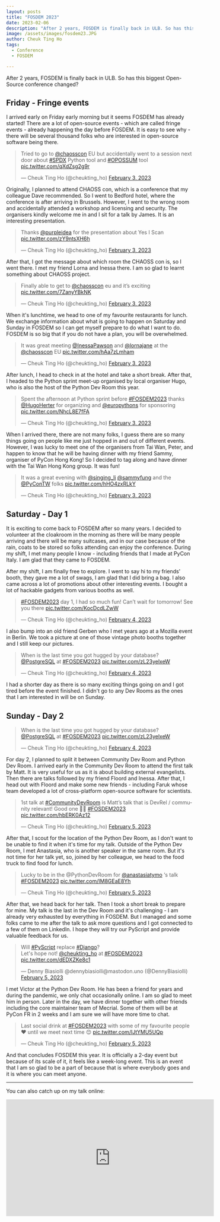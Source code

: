```yaml
---
layout: posts
title: "FOSDEM 2023"
date: 2023-02-06
description: "After 2 years, FOSDEM is finally back in ULB. So has this biggest Open-Source conference changed?"
image: /assets/images/fosdem23.JPG
author: Cheuk Ting Ho
tags:
  - Conference
  - FOSDEM

---
```


After 2 years, FOSDEM is finally back in ULB. So has this biggest Open-Source conference changed?

## Friday - Fringe events

I arrived early on Friday early morning but it seems FOSDEM has already started! There are a lot of open-source events - which are called fringe events - already happening the day before FOSDEM. It is easy to see why - there will be several thousand folks who are interested in open-source software being there.

<blockquote class="twitter-tweet"><p lang="en" dir="ltr">Tried to go to <a href="https://twitter.com/chaosscon?ref_src=twsrc%5Etfw">@chaosscon</a> EU but accidentally went to a session next door about <a href="https://twitter.com/hashtag/SPDX?src=hash&amp;ref_src=twsrc%5Etfw">#SPDX</a> Python tool and <a href="https://twitter.com/hashtag/OPOSSUM?src=hash&amp;ref_src=twsrc%5Etfw">#OPOSSUM</a> tool <a href="https://t.co/qXdZsg2g9r">pic.twitter.com/qXdZsg2g9r</a></p>&mdash; Cheuk Ting Ho (@cheukting_ho) <a href="https://twitter.com/cheukting_ho/status/1621429583064039425?ref_src=twsrc%5Etfw">February 3, 2023</a></blockquote> <script async src="https://platform.twitter.com/widgets.js" charset="utf-8"></script>

Originally, I planned to attend CHAOSS con, which is a conference that my colleague Dave recommended. So I went to Bedford hotel, where the conference is after arriving in Brussels. However, I went to the wrong room and accidentally attended a workshop and licensing and security. The organisers kindly welcome me in and I sit for a talk by James. It is an interesting presentation.

<blockquote class="twitter-tweet"><p lang="en" dir="ltr">Thanks <a href="https://twitter.com/purpleidea?ref_src=twsrc%5Etfw">@purpleidea</a> for the presentation about Yes I Scan <a href="https://t.co/zY9ntsXH6h">pic.twitter.com/zY9ntsXH6h</a></p>&mdash; Cheuk Ting Ho (@cheukting_ho) <a href="https://twitter.com/cheukting_ho/status/1621433070267105280?ref_src=twsrc%5Etfw">February 3, 2023</a></blockquote> <script async src="https://platform.twitter.com/widgets.js" charset="utf-8"></script>

After that, I got the message about which room the CHAOSS con is, so I went there. I met my friend Lorna and Inessa there. I am so glad to learnt something about CHAOSS project.

<blockquote class="twitter-tweet"><p lang="en" dir="ltr">Finally able to get to <a href="https://twitter.com/chaosscon?ref_src=twsrc%5Etfw">@chaosscon</a> eu and it’s exciting <a href="https://t.co/7ZanyYBkNK">pic.twitter.com/7ZanyYBkNK</a></p>&mdash; Cheuk Ting Ho (@cheukting_ho) <a href="https://twitter.com/cheukting_ho/status/1621437826305871874?ref_src=twsrc%5Etfw">February 3, 2023</a></blockquote> <script async src="https://platform.twitter.com/widgets.js" charset="utf-8"></script>

When it's lunchtime, we head to one of my favourite restaurants for lunch. We exchange information about what is going to happen on Saturday and Sunday in FOSDEM so I can get myself prepare to do what I want to do. FOSDEM is so big that if you do not have a plan, you will be overwhelmed.

<blockquote class="twitter-tweet"><p lang="en" dir="ltr">It was great meeting <a href="https://twitter.com/InessaPawson?ref_src=twsrc%5Etfw">@InessaPawson</a> and <a href="https://twitter.com/lornajane?ref_src=twsrc%5Etfw">@lornajane</a> at the <a href="https://twitter.com/chaosscon?ref_src=twsrc%5Etfw">@chaosscon</a> EU <a href="https://t.co/hAa7zLmham">pic.twitter.com/hAa7zLmham</a></p>&mdash; Cheuk Ting Ho (@cheukting_ho) <a href="https://twitter.com/cheukting_ho/status/1621493207006601218?ref_src=twsrc%5Etfw">February 3, 2023</a></blockquote> <script async src="https://platform.twitter.com/widgets.js" charset="utf-8"></script>

After lunch, I head to check in at the hotel and take a short break. After that, I headed to the Python sprint meet-up organised by local organiser Hugo, who is also the host of the Python Dev Room this year.

<blockquote class="twitter-tweet"><p lang="en" dir="ltr">Spent the afternoon at Python sprint before <a href="https://twitter.com/hashtag/FOSDEM2023?src=hash&amp;ref_src=twsrc%5Etfw">#FOSDEM2023</a> thanks <a href="https://twitter.com/HugoHerter?ref_src=twsrc%5Etfw">@HugoHerter</a> for organizing and <a href="https://twitter.com/europythons?ref_src=twsrc%5Etfw">@europythons</a> for sponsoring <a href="https://t.co/NhcL8E7fFA">pic.twitter.com/NhcL8E7fFA</a></p>&mdash; Cheuk Ting Ho (@cheukting_ho) <a href="https://twitter.com/cheukting_ho/status/1621546371068182535?ref_src=twsrc%5Etfw">February 3, 2023</a></blockquote> <script async src="https://platform.twitter.com/widgets.js" charset="utf-8"></script>

When I arrived there, there are not many folks, I guess there are so many things going on people like me just hopped in and out of different events. However, I was lucky to meet one of the organisers from Tai Wan, Peter, and happen to know that he will be having dinner with my friend Sammy, organiser of PyCon Hong Kong! So I decided to tag along and have dinner with the Tai Wan Hong Kong group. It was fun!

<blockquote class="twitter-tweet"><p lang="en" dir="ltr">It was a great evening with <a href="https://twitter.com/singing_li?ref_src=twsrc%5Etfw">@singing_li</a> <a href="https://twitter.com/sammyfung?ref_src=twsrc%5Etfw">@sammyfung</a> and the <a href="https://twitter.com/PyConTW?ref_src=twsrc%5Etfw">@PyConTW</a> folks <a href="https://t.co/hHO4zxRLkY">pic.twitter.com/hHO4zxRLkY</a></p>&mdash; Cheuk Ting Ho (@cheukting_ho) <a href="https://twitter.com/cheukting_ho/status/1621612081895145472?ref_src=twsrc%5Etfw">February 3, 2023</a></blockquote> <script async src="https://platform.twitter.com/widgets.js" charset="utf-8"></script>

## Saturday - Day 1

It is exciting to come back to FOSDEM after so many years. I decided to volunteer at the cloakroom in the morning as there will be many people arriving and there will be many suitcases, and in our case because of the rain, coats to be stored so folks attending can enjoy the conference. During my shift, I met many people I know - including friends that I made at PyCon Italy. I am glad that they came to FOSDEM.

After my shift, I am finally free to explore. I went to say hi to my friends' booth, they gave me a lot of swags, I am glad that I did bring a bag. I also came across a lot of promotions about other interesting events. I bought a lot of hackable gadgets from various booths as well.

<blockquote class="twitter-tweet"><p lang="en" dir="ltr"><a href="https://twitter.com/hashtag/FOSDEM2023?src=hash&amp;ref_src=twsrc%5Etfw">#FOSDEM2023</a> day 1, I had so much fun! Can’t wait for tomorrow! See you there <a href="https://t.co/KocDcdLZwW">pic.twitter.com/KocDcdLZwW</a></p>&mdash; Cheuk Ting Ho (@cheukting_ho) <a href="https://twitter.com/cheukting_ho/status/1621933886358831104?ref_src=twsrc%5Etfw">February 4, 2023</a></blockquote> <script async src="https://platform.twitter.com/widgets.js" charset="utf-8"></script>

I also bump into an old friend Gerben who I met years ago at a Mozilla event in Berlin. We took a picture at one of those vintage photo booths together and I still keep our pictures.

<blockquote class="twitter-tweet"><p lang="en" dir="ltr">When is the last time you got hugged by your database? <a href="https://twitter.com/PostgreSQL?ref_src=twsrc%5Etfw">@PostgreSQL</a> at <a href="https://twitter.com/hashtag/FOSDEM2023?src=hash&amp;ref_src=twsrc%5Etfw">#FOSDEM2023</a> <a href="https://t.co/zL23yelxeW">pic.twitter.com/zL23yelxeW</a></p>&mdash; Cheuk Ting Ho (@cheukting_ho) <a href="https://twitter.com/cheukting_ho/status/1621830683898396672?ref_src=twsrc%5Etfw">February 4, 2023</a></blockquote> <script async src="https://platform.twitter.com/widgets.js" charset="utf-8"></script>

I had a shorter day as there is so many exciting things going on and I got tired before the event finished. I didn't go to any Dev Rooms as the ones that I am interested in will be on Sunday.

## Sunday - Day 2

<blockquote class="twitter-tweet"><p lang="en" dir="ltr">When is the last time you got hugged by your database? <a href="https://twitter.com/PostgreSQL?ref_src=twsrc%5Etfw">@PostgreSQL</a> at <a href="https://twitter.com/hashtag/FOSDEM2023?src=hash&amp;ref_src=twsrc%5Etfw">#FOSDEM2023</a> <a href="https://t.co/zL23yelxeW">pic.twitter.com/zL23yelxeW</a></p>&mdash; Cheuk Ting Ho (@cheukting_ho) <a href="https://twitter.com/cheukting_ho/status/1621830683898396672?ref_src=twsrc%5Etfw">February 4, 2023</a></blockquote> <script async src="https://platform.twitter.com/widgets.js" charset="utf-8"></script>

For day 2, I planned to split it between Community Dev Room and Python Dev Room. I arrived early in the Community Dev Room to attend the first talk by Matt. It is very useful for us as it is about building external evangelists. Then there are talks followed by my friend Floord and Inessa. After that, I head out with Floord and make some new friends - including Faruk whose team developed a lot of cross-platform open-source software for scientists.

<blockquote class="twitter-tweet"><p lang="en" dir="ltr">1st talk at <a href="https://twitter.com/hashtag/CommunityDevRoom?src=hash&amp;ref_src=twsrc%5Etfw">#CommunityDevRoom</a> is Matt’s talk that is DevRel / community relevant! Good one 👍🏻 <a href="https://twitter.com/hashtag/FOSDEM2023?src=hash&amp;ref_src=twsrc%5Etfw">#FOSDEM2023</a> <a href="https://t.co/hbERK0Az12">pic.twitter.com/hbERK0Az12</a></p>&mdash; Cheuk Ting Ho (@cheukting_ho) <a href="https://twitter.com/cheukting_ho/status/1622144667063144448?ref_src=twsrc%5Etfw">February 5, 2023</a></blockquote> <script async src="https://platform.twitter.com/widgets.js" charset="utf-8"></script>

After that, I scout for the location of the Python Dev Room, as I don't want to be unable to find it when it's time for my talk. Outside of the Python Dev Room, I met Anastasia, who is another speaker in the same room. But it's not time for her talk yet, so, joined by her colleague, we head to the food truck to find food for lunch.

<blockquote class="twitter-tweet"><p lang="en" dir="ltr">Lucky to be in the @PythonDevRoom for <a href="https://twitter.com/anastasiatymo?ref_src=twsrc%5Etfw">@anastasiatymo</a> ‘s talk <a href="https://twitter.com/hashtag/FOSDEM2023?src=hash&amp;ref_src=twsrc%5Etfw">#FOSDEM2023</a> <a href="https://t.co/IM8GEaE8Yh">pic.twitter.com/IM8GEaE8Yh</a></p>&mdash; Cheuk Ting Ho (@cheukting_ho) <a href="https://twitter.com/cheukting_ho/status/1622233841418047488?ref_src=twsrc%5Etfw">February 5, 2023</a></blockquote> <script async src="https://platform.twitter.com/widgets.js" charset="utf-8"></script>

After that, we head back for her talk. Then I took a short break to prepare for mine. My talk is the last in the Dev Room and it's challenging - I am already very exhausted by everything in FOSDEM. But I managed and some folks came to me after the talk to ask more questions and I got connected to a few of them on LinkedIn. I hope they will try our PyScript and provide valuable feedback for us.

<blockquote class="twitter-tweet"><p lang="en" dir="ltr">Will <a href="https://twitter.com/hashtag/PyScript?src=hash&amp;ref_src=twsrc%5Etfw">#PyScript</a> replace <a href="https://twitter.com/hashtag/Django?src=hash&amp;ref_src=twsrc%5Etfw">#Django</a>?<br>Let&#39;s hope not! <a href="https://twitter.com/cheukting_ho?ref_src=twsrc%5Etfw">@cheukting_ho</a> at <a href="https://twitter.com/hashtag/FOSDEM2023?src=hash&amp;ref_src=twsrc%5Etfw">#FOSDEM2023</a> <a href="https://t.co/dEDXZKe8c1">pic.twitter.com/dEDXZKe8c1</a></p>&mdash; Denny Biasiolli @dennybiasiolli@mastodon.uno (@DennyBiasiolli) <a href="https://twitter.com/DennyBiasiolli/status/1622256338553257985?ref_src=twsrc%5Etfw">February 5, 2023</a></blockquote> <script async src="https://platform.twitter.com/widgets.js" charset="utf-8"></script>

I met Victor at the Python Dev Room. He has been a friend for years and during the pandemic, we only chat occasionally online. I am so glad to meet him in person. Later in the day, we have dinner together with other friends including the core maintainer team of Mecrial. Some of them will be at PyCon FR in 2 weeks and I am sure we will have more time to chat.

<blockquote class="twitter-tweet"><p lang="en" dir="ltr">Last social drink at <a href="https://twitter.com/hashtag/FOSDEM2023?src=hash&amp;ref_src=twsrc%5Etfw">#FOSDEM2023</a> with some of my favourite people ❤️ until we meet next time 😊 <a href="https://t.co/IJtYMU5UQp">pic.twitter.com/IJtYMU5UQp</a></p>&mdash; Cheuk Ting Ho (@cheukting_ho) <a href="https://twitter.com/cheukting_ho/status/1622358465120174082?ref_src=twsrc%5Etfw">February 5, 2023</a></blockquote> <script async src="https://platform.twitter.com/widgets.js" charset="utf-8"></script>

And that concludes FOSDEM this year. It is officially a 2-day event but because of its scale of it, it feels like a week-long event. This is an event that I am so glad to be a part of because that is where everybody goes and it is where you can meet anyone.

---

You can also catch up on my talk online:

<iframe width="560" height="315" src="https://www.youtube.com/embed/2rm_tyl7iGI" title="YouTube video player" frameborder="0" allow="accelerometer; autoplay; clipboard-write; encrypted-media; gyroscope; picture-in-picture" allowfullscreen></iframe>
